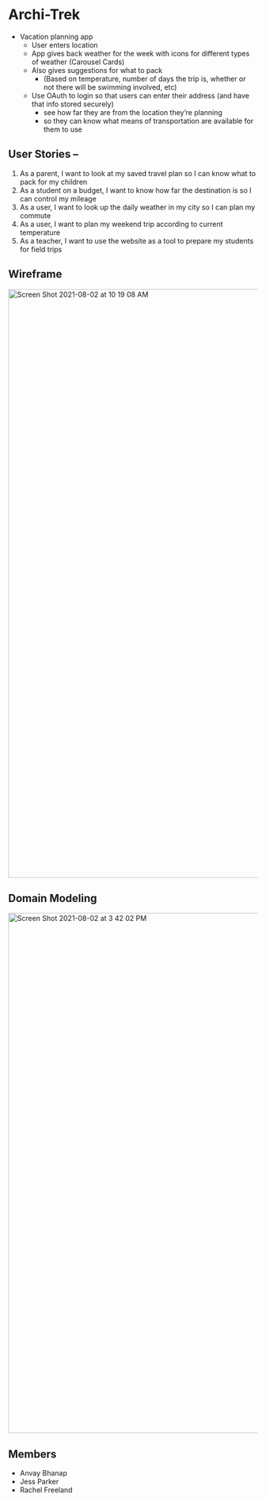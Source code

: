 # Archi-Trek

- Vacation planning app
  - User enters location
  - App gives back weather for the week with icons for different types of weather (Carousel Cards)
  - Also gives suggestions for what to pack
      - (Based on temperature, number of days the trip is, whether or not there will be swimming involved, etc)
  - Use OAuth to login so that users can enter their address (and have that info stored securely)
    - see how far they are from the location they’re planning 
    - so they can know what means of transportation are available for them to use 


## User Stories – 
1. As a parent, I want to look at my saved travel plan so I can know what to pack for my children
2. As a student on a budget, I want to know how far the destination is so I can control my mileage 
3. As a user, I want to look up the daily weather in my city so I can plan my commute 
4. As a user, I want to plan my weekend trip according to current temperature 
5. As a teacher, I want to use the website as a tool to prepare my students for field trips

## Wireframe
<img width="1187" alt="Screen Shot 2021-08-02 at 10 19 08 AM" src="https://user-images.githubusercontent.com/53208269/127899935-7b2df826-de81-4474-86fe-5ed3ab70e9f3.png">

## Domain Modeling
<img width="1049" alt="Screen Shot 2021-08-02 at 3 42 02 PM" src="https://user-images.githubusercontent.com/53208269/127932614-ad8bd596-9ac9-4242-954b-a418325f08bb.png">



## Members
- Anvay Bhanap
- Jess Parker
- Rachel Freeland

